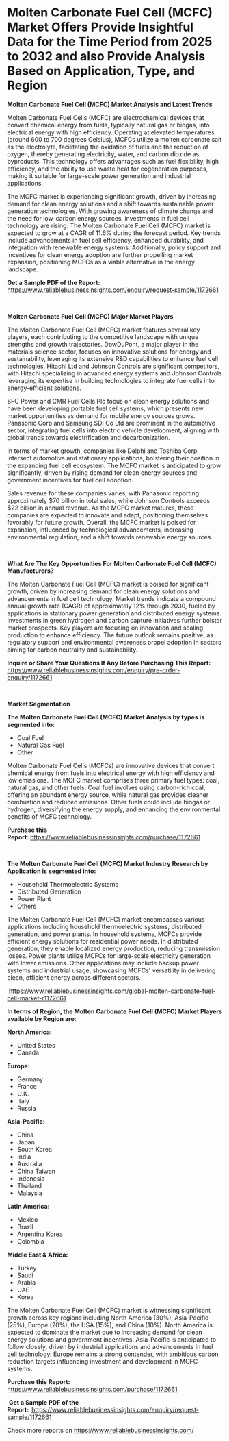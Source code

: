 <p><h1>Molten Carbonate Fuel Cell (MCFC) Market Offers Provide Insightful Data for the Time Period from 2025 to 2032 and also Provide Analysis Based on Application, Type, and Region</h1></p><p><strong>Molten Carbonate Fuel Cell (MCFC) Market Analysis and Latest Trends</strong></p>
<p><p>Molten Carbonate Fuel Cells (MCFC) are electrochemical devices that convert chemical energy from fuels, typically natural gas or biogas, into electrical energy with high efficiency. Operating at elevated temperatures (around 600 to 700 degrees Celsius), MCFCs utilize a molten carbonate salt as the electrolyte, facilitating the oxidation of fuels and the reduction of oxygen, thereby generating electricity, water, and carbon dioxide as byproducts. This technology offers advantages such as fuel flexibility, high efficiency, and the ability to use waste heat for cogeneration purposes, making it suitable for large-scale power generation and industrial applications.</p><p>The MCFC market is experiencing significant growth, driven by increasing demand for clean energy solutions and a shift towards sustainable power generation technologies. With growing awareness of climate change and the need for low-carbon energy sources, investments in fuel cell technology are rising. The Molten Carbonate Fuel Cell (MCFC) market is expected to grow at a CAGR of 11.6% during the forecast period. Key trends include advancements in fuel cell efficiency, enhanced durability, and integration with renewable energy systems. Additionally, policy support and incentives for clean energy adoption are further propelling market expansion, positioning MCFCs as a viable alternative in the energy landscape.</p></p>
<p><strong>Get a Sample PDF of the Report:&nbsp;</strong> <a href="https://www.reliablebusinessinsights.com/enquiry/request-sample/1172661?utm_campaign=2209&utm_medium=2&utm_source=Github&utm_content=ia&utm_term=14022025&utm_id=molten-carbonate-fuel-cell-mcfc">https://www.reliablebusinessinsights.com/enquiry/request-sample/1172661</a></p>
<p>&nbsp;</p>
<p><strong>Molten Carbonate Fuel Cell (MCFC) Major Market Players</strong></p>
<p><p>The Molten Carbonate Fuel Cell (MCFC) market features several key players, each contributing to the competitive landscape with unique strengths and growth trajectories. DowDuPont, a major player in the materials science sector, focuses on innovative solutions for energy and sustainability, leveraging its extensive R&D capabilities to enhance fuel cell technologies. Hitachi Ltd and Johnson Controls are significant competitors, with Hitachi specializing in advanced energy systems and Johnson Controls leveraging its expertise in building technologies to integrate fuel cells into energy-efficient solutions.</p><p>SFC Power and CMR Fuel Cells Plc focus on clean energy solutions and have been developing portable fuel cell systems, which presents new market opportunities as demand for mobile energy sources grows. Panasonic Corp and Samsung SDI Co Ltd are prominent in the automotive sector, integrating fuel cells into electric vehicle development, aligning with global trends towards electrification and decarbonization.</p><p>In terms of market growth, companies like Delphi and Toshiba Corp intersect automotive and stationary applications, bolstering their position in the expanding fuel cell ecosystem. The MCFC market is anticipated to grow significantly, driven by rising demand for clean energy sources and government incentives for fuel cell adoption.</p><p>Sales revenue for these companies varies, with Panasonic reporting approximately $70 billion in total sales, while Johnson Controls exceeds $22 billion in annual revenue. As the MCFC market matures, these companies are expected to innovate and adapt, positioning themselves favorably for future growth. Overall, the MCFC market is poised for expansion, influenced by technological advancements, increasing environmental regulation, and a shift towards renewable energy sources.</p></p>
<p>&nbsp;</p>
<p><strong>What Are The Key Opportunities For Molten Carbonate Fuel Cell (MCFC) Manufacturers?</strong></p>
<p><p>The Molten Carbonate Fuel Cell (MCFC) market is poised for significant growth, driven by increasing demand for clean energy solutions and advancements in fuel cell technology. Market trends indicate a compound annual growth rate (CAGR) of approximately 12% through 2030, fueled by applications in stationary power generation and distributed energy systems. Investments in green hydrogen and carbon capture initiatives further bolster market prospects. Key players are focusing on innovation and scaling production to enhance efficiency. The future outlook remains positive, as regulatory support and environmental awareness propel adoption in sectors aiming for carbon neutrality and sustainability.</p></p>
<p><strong>Inquire or Share Your Questions If Any Before Purchasing This Report:</strong> <a href="https://www.reliablebusinessinsights.com/enquiry/pre-order-enquiry/1172661?utm_campaign=2209&utm_medium=2&utm_source=Github&utm_content=ia&utm_term=14022025&utm_id=molten-carbonate-fuel-cell-mcfc">https://www.reliablebusinessinsights.com/enquiry/pre-order-enquiry/1172661</a></p>
<p>&nbsp;</p>
<p><strong>Market Segmentation</strong></p>
<p><strong>The Molten Carbonate Fuel Cell (MCFC) Market Analysis by types is segmented into:</strong></p>
<p><ul><li>Coal Fuel</li><li>Natural Gas Fuel</li><li>Other</li></ul></p>
<p><p>Molten Carbonate Fuel Cells (MCFCs) are innovative devices that convert chemical energy from fuels into electrical energy with high efficiency and low emissions. The MCFC market comprises three primary fuel types: coal, natural gas, and other fuels. Coal fuel involves using carbon-rich coal, offering an abundant energy source, while natural gas provides cleaner combustion and reduced emissions. Other fuels could include biogas or hydrogen, diversifying the energy supply, and enhancing the environmental benefits of MCFC technology.</p></p>
<p><strong>Purchase this Report:&nbsp;</strong><a href="https://www.reliablebusinessinsights.com/purchase/1172661?utm_campaign=2209&utm_medium=2&utm_source=Github&utm_content=ia&utm_term=14022025&utm_id=molten-carbonate-fuel-cell-mcfc">https://www.reliablebusinessinsights.com/purchase/1172661</a></p>
<p>&nbsp;</p>
<p><strong>The Molten Carbonate Fuel Cell (MCFC) Market Industry Research by Application is segmented into:</strong></p>
<p><ul><li>Household Thermoelectric Systems</li><li>Distributed Generation</li><li>Power Plant</li><li>Others</li></ul></p>
<p><p>The Molten Carbonate Fuel Cell (MCFC) market encompasses various applications including household thermoelectric systems, distributed generation, and power plants. In household systems, MCFCs provide efficient energy solutions for residential power needs. In distributed generation, they enable localized energy production, reducing transmission losses. Power plants utilize MCFCs for large-scale electricity generation with lower emissions. Other applications may include backup power systems and industrial usage, showcasing MCFCs' versatility in delivering clean, efficient energy across different sectors.</p></p>
<p><a href="https://www.reliablebusinessinsights.com/global-molten-carbonate-fuel-cell-market-r1172661?utm_campaign=2209&utm_medium=2&utm_source=Github&utm_content=ia&utm_term=14022025&utm_id=molten-carbonate-fuel-cell-mcfc">&nbsp;https://www.reliablebusinessinsights.com/global-molten-carbonate-fuel-cell-market-r1172661</a></p>
<p><strong>In terms of Region, the Molten Carbonate Fuel Cell (MCFC) Market Players available by Region are:</strong></p>
<p>
    <p> <strong> North America: </strong>
        <ul>
            <li>United States</li>
            <li>Canada</li>
        </ul>
        </p> 
    <p> <strong> Europe: </strong>
        <ul>
            <li>Germany</li>
            <li>France</li>
            <li>U.K.</li>
            <li>Italy</li>
            <li>Russia</li>
        </ul>
        </p> 
    <p> <strong> Asia-Pacific: </strong>
        <ul>
            <li>China</li>
            <li>Japan</li>
            <li>South Korea</li>
            <li>India</li>
            <li>Australia</li>
            <li>China Taiwan</li>
            <li>Indonesia</li>
            <li>Thailand</li>
            <li>Malaysia</li>
        </ul>
        </p> 
    <p> <strong> Latin America: </strong>
        <ul>
            <li>Mexico</li>
            <li>Brazil</li>
            <li>Argentina Korea</li>
            <li>Colombia</li>
        </ul>
        </p> 
    <p> <strong> Middle East & Africa: </strong>
        <ul>
            <li>Turkey</li>
            <li>Saudi</li>
            <li>Arabia</li>
            <li>UAE</li>
            <li>Korea</li>
        </ul>
    </p>
    </p>
<p><p>The Molten Carbonate Fuel Cell (MCFC) market is witnessing significant growth across key regions including North America (30%), Asia-Pacific (25%), Europe (20%), the USA (15%), and China (10%). North America is expected to dominate the market due to increasing demand for clean energy solutions and government incentives. Asia-Pacific is anticipated to follow closely, driven by industrial applications and advancements in fuel cell technology. Europe remains a strong contender, with ambitious carbon reduction targets influencing investment and development in MCFC systems.</p></p>
<p><strong>Purchase this Report: </strong><a href="https://www.reliablebusinessinsights.com/purchase/1172661?utm_campaign=2209&utm_medium=2&utm_source=Github&utm_content=ia&utm_term=14022025&utm_id=molten-carbonate-fuel-cell-mcfc">https://www.reliablebusinessinsights.com/purchase/1172661</a></p>
<p>&nbsp;<strong>Get a Sample PDF of the Report:&nbsp;&nbsp;</strong><a href="https://www.reliablebusinessinsights.com/enquiry/request-sample/1172661?utm_campaign=2209&utm_medium=2&utm_source=Github&utm_content=ia&utm_term=14022025&utm_id=molten-carbonate-fuel-cell-mcfc">https://www.reliablebusinessinsights.com/enquiry/request-sample/1172661</a></p>
<p><strong></strong></p>
<p>Check more reports on <a href="https://www.reliablebusinessinsights.com/?utm_campaign=2209&utm_medium=2&utm_source=Github&utm_content=ia&utm_term=14022025&utm_id=molten-carbonate-fuel-cell-mcfc">https://www.reliablebusinessinsights.com/</a></p>